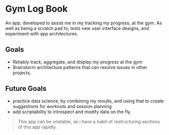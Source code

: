 # Gym Log Book
An app, developed to assist me in my tracking my progress, at the gym.
As well as being a scratch pad to, tests new user interface designs, and experiment with app architectures.

## Goals
- Reliably track, aggregate, and display my progress at the gym
- Brainstorm architecture patterns that can resolve issues in other projects.

## Future Goals
- practice data science, by combining my results, and using that to create suggestions for workouts and session planning
- add scriptability to introspect and modify data on the fly.

> This app can be unstable, as i have a habit of restructuring sections of this app rapidly.
